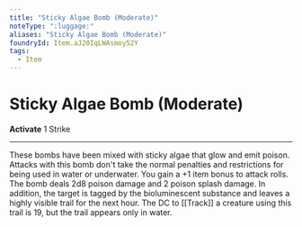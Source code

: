 ```yaml
---
title: "Sticky Algae Bomb (Moderate)"
noteType: ":luggage:"
aliases: "Sticky Algae Bomb (Moderate)"
foundryId: Item.aJ20IqLWAsmoy52Y
tags:
  - Item
---
```


# Sticky Algae Bomb (Moderate)

**Activate** 1 Strike

* * *

These bombs have been mixed with sticky algae that glow and emit poison. Attacks with this bomb don't take the normal penalties and restrictions for being used in water or underwater. You gain a +1 item bonus to attack rolls. The bomb deals 2d8 poison damage and 2 poison splash damage. In addition, the target is tagged by the bioluminescent substance and leaves a highly visible trail for the next hour. The DC to [[Track]] a creature using this trail is 19, but the trail appears only in water.
